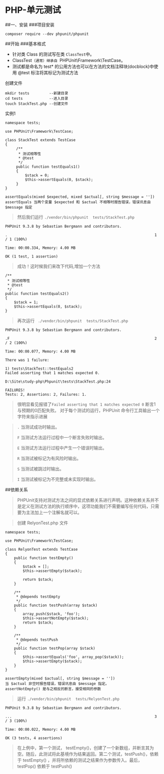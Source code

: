 # PHP-单元测试
##一、安装
###项目安装
```
composer require --dev phpunit/phpunit
```

##开始
###基本格式
- 针对类 Class 的测试写在类 ``ClassTest``中。
- ClassTest``（通常）继承自 ``PHPUnit\Framework\TestCase。
- 测试都是命名为 test* 的公用方法也可以在方法的文档注释块(docblock)中使用 @test 标注将其标记为测试方法

创建文件
```
mkdir tests         --新建目录
cd tests            --进入目录
touch StackTest.php --创建文件
```
实例1
```
namespace tests;

use PHPUnit\Framework\TestCase;

class StackTest extends TestCase
{
     /**
      * 测试相等性
      * @test
      */
     public function testEquals1()
     {
         $stack = 0;
         $this->assertEquals(0, $stack);
     }
}
```
```$xslt
assertEquals(mixed $expected, mixed $actual[, string $message = ''])
assertEquals 当两个变量 $expected 和 $actual 不相等时报告错误，错误讯息由 $message 指定
```
> 然后我们运行
`./vendor/bin/phpunit  tests/StackTest.php`

```$xslt
PHPUnit 9.3.8 by Sebastian Bergmann and contributors.

.                                                                   1 / 1 (100%)

Time: 00:00.334, Memory: 4.00 MB

OK (1 test, 1 assertion)

```
> 成功！这时候我们来改下代码,增加一个方法
```$xslt
/**
 * 测试相等性
 * @test
 */
public function testEquals2()
{
    $stack = 1;
    $this->assertEquals(0, $stack);
}
```
> 再次运行 ` ./vendor/bin/phpunit  tests/StackTest.php`
```$xslt
PHPUnit 9.3.8 by Sebastian Bergmann and contributors.

.F                                                                  2 / 2 (100%)

Time: 00:00.077, Memory: 4.00 MB

There was 1 failure:

1) tests\StackTest::testEquals2
Failed asserting that 1 matches expected 0.

D:\Site\study-php\Phpunit\tests\StackTest.php:24

FAILURES!
Tests: 2, Assertions: 2, Failures: 1.
```
> 很明显看见报错了`Failed asserting that 1 matches expected 0` 断言1与预期的0匹配失败。
> 对于每个测试的运行，PHPUnit 命令行工具输出一个字符来指示进展

> `.` 当测试成功时输出。
>
> `F` 当测试方法运行过程中一个断言失败时输出。
>
> `E` 当测试方法运行过程中产生一个错误时输出。
>
> `R` 当测试被标记为有风险时输出。
>
> `S` 当测试被跳过时输出。
>
> `I` 当测试被标记为不完整或未实现时输出。

##依赖关系
> PHPUnit支持对测试方法之间的显式依赖关系进行声明。这种依赖关系并不是定义在测试方法的执行顺序中，这项功能我们不需要编写任何代码，只需要为主法加上一个注解名就可以。

> 创建 RelyonTest.php 文件 
```$xslt
namespace tests;

use PHPUnit\Framework\TestCase;

class RelyonTest extends TestCase
{
    public function testEmpty()
    {
        $stack = [];
        $this->assertEmpty($stack);

        return $stack;
    }

    /**
     * @depends testEmpty
     */
    public function testPush(array $stack)
    {
        array_push($stack, 'foo');
        $this->assertNotEmpty($stack);
        return $stack;
    }

    /**
     * @depends testPush
     */
    public function testPop(array $stack)
    {
        $this->assertEquals('foo', array_pop($stack));
        $this->assertEmpty($stack);
    }
}
```
```
assertEmpty(mixed $actual[, string $message = ''])
当 $actual 非空时报告错误，错误讯息由 $message 指定。
assertNotEmpty() 是与之相反的断言，接受相同的参数
```

> 运行 `./vendor/bin/phpunit  tests/RelyonTest.php`

```$xslt
PHPUnit 9.3.8 by Sebastian Bergmann and contributors.

...                                                                 3 / 3 (100%)

Time: 00:00.022, Memory: 4.00 MB

OK (3 tests, 4 assertions)
```
> 在上例中，第一个测试， testEmpty()，创建了一个新数组，并断言其为空。随后，此测试将此基境作为结果返回。第二个测试，testPush()，依赖于 testEmpty() ，并将所依赖的测试之结果作为参数传入。最后，testPop() 依赖于 testPush()










